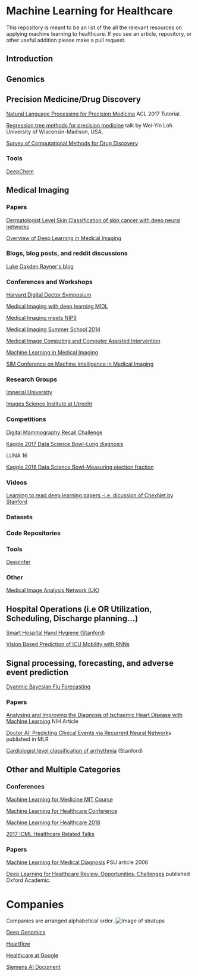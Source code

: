 # Machine Learning for Healthcare
This repository is meant to be an list of the all the relevant resources on applying machine learning to healthcare. If you see an article, repository, or other useful addition please make a pull request.

## Introduction

## Genomics

## Precision Medicine/Drug Discovery

[ Natural Language Processing for Precision Medicine](https://www.microsoft.com/en-us/research/wp-content/uploads/2017/07/1707_tutorial.pdf) ACL 2017 Tutorial.

[Regression tree methods for precision medicine](https://www.youtube.com/watch?v=jpUItf0Wt4Y) talk by Wei-Yin Loh
University of Wisconsin-Madison, USA.

[Survey of Computational Methods for Drug Discovery](https://www.ncbi.nlm.nih.gov/pmc/articles/PMC4719067/)

### Tools
[DeepChem](https://deepchem.io)


## Medical Imaging

### Papers
[Dermatologist Level Skin Classification of skin cancer with deep neural networks](https://www.nature.com/articles/nature21056)

[Overview of Deep Learning in Medical Imaging](https://arxiv.org/pdf/1702.05747.pdf)

### Blogs, blog posts, and reddit discussions
[Luke Oakden Rayner's blog](https://lukeoakdenrayner.wordpress.com)

### Conferences and Workshops

[Harvard Digital Doctor Symposium](https://youtu.be/CiqYtZWBXqE)

[Medical Imaging with deep learning MIDL](https://sites.google.com/view/midl)

[Medical Imaging meets NIPS](https://sites.google.com/view/med-nips-2017)

[Medical Imaging Summer School 2014](http://iplab.dmi.unict.it/miss14/)

[Medical Image Computing and Computer Assisted Intervention](http://www.miccai2017.org)

[Machine Learning in Medical Imaging](http://mlmi2016.web.unc.edu)

[SIM Conference on Machine Intelligence in Medical Imaging](http://siim.org/page/2017CMIMI)

### Research Groups 
[Imperial University](https://biomedia.doc.ic.ac.uk)

[Images Science Institute at Utrecht](https://www.isi.uu.nl/Research/Publications/index.html)

### Competitions 

[Digital Mammography Recall Challenge](https://www.synapse.org/#!Synapse:syn4224222) 

[Kaggle 2017 Data Science Bowl-Lung diagnosis](https://www.kaggle.com/c/data-science-bowl-2017)

LUNA 16

[Kaggle 2016 Data Science Bowl-Measuring ejection fraction](https://www.kaggle.com/c/second-annual-data-science-bowl#description)
### Videos 
[Learning to read deep learning papers -i.e. dicussion of ChexNet by Stanford](https://www.youtube.com/watch?v=xoUpKjxbeC0&t=2s)



### Datasets

### Code Repositories 

### Tools
[DeepInfer](http://www.deepinfer.org)

### Other 
[Medical Image Analysis Network (UK)](https://www.median.ac.uk/network)


## Hospital Operations (i.e OR Utilization, Scheduling, Discharge planning...)
[Smart Hospital Hand Hygiene (Stanford)](http://ai.stanford.edu/~syyeung/resources/vision_hand_hh_nipsmlhc.pdf)

[Vision Based Prediction of ICU Mobility with RNNs](http://www.gabrielbianconi.com/public/pdf/vision-based-prediction-of-icu-mobility-care-activities-using-recurrent-neural-networks-nips-ml4h-2017.pdf)


## Signal processing, forecasting, and adverse event prediction
[Dyanmic Bayesian Flu Forecasting](https://arxiv.org/abs/1708.09481)

### Papers 

[Analysing and Improving the Diagnosis of Ischaemic Heart Disease with Machine Learning](https://www.ncbi.nlm.nih.gov/pubmed/10225345) NIH Article

[Doctor AI: Predicting Clinical Events via Recurrent Neural Network](https://arxiv.org/abs/1511.05942)s published in MLR 

[Cardiologist level classification of arrhythmia](https://arxiv.org/pdf/1707.01836.pdf) (Stanford)


## Other and Multiple Categories


### Conferences 
[Machine Learning for Medicine MIT Course](https://mlhc17mit.github.io)

[Machine Learning for Healthcare Conference](http://mucmd.org)

[Machine Learning for Healthcare 2018](https://www.mlforhc.org)

[2017 ICML Healthcare Related Talks](https://2017.icml.cc/Conferences/2017/Schedule?showParentSession=1379)

### Papers 

[Machine Learning for Medical Diagnosis](https://dl.acm.org/citation.cfm?id=2306356) PSU article 2006

[Deep Learning for Healthcare Review, Opportunities, Challenges](https://www.ncbi.nlm.nih.gov/pubmed/28481991) published Oxford Academic. 

# Companies 
Companies are arranged alphabetical order.
![Image of stratups](https://cbi-blog.s3.amazonaws.com/blog/wp-content/uploads/2017/01/healthcare_AI_map_2016_1.png)

[Deep Genomics](https://www.deepgenomics.com)

[Heartflow](https://www.google.com/search?client=opera&q=heartflow&sourceid=opera&ie=UTF-8&oe=UTF-8)

[Healthcare at Google](https://research.google.com/teams/brain/healthcare/)

[Siemens AI Document](http://www.usa.siemens.com/pool/news_events/innovation-day/10_usinnoday2017_artificial_intelligence.pdf)


